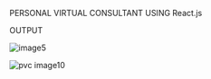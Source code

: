 PERSONAL VIRTUAL CONSULTANT  USING React.js

OUTPUT

![image5](https://github.com/user-attachments/assets/512c3b46-4527-4ab0-8f8d-3e0a24d4953a)
            
![pvc image10](https://github.com/user-attachments/assets/bc8257da-0418-4013-8e3d-e9a4a127aa53)

